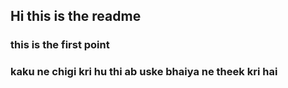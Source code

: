 ## Hi this is the readme

### this is the first point


### kaku ne chigi kri hu thi ab uske bhaiya ne theek kri hai 